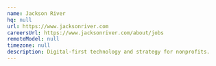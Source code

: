 ```yaml
---
name: Jackson River
hq: null
url: https://www.jacksonriver.com
careersUrl: https://www.jacksonriver.com/about/jobs
remoteModel: null
timezone: null
description: Digital-first technology and strategy for nonprofits.
---
```

